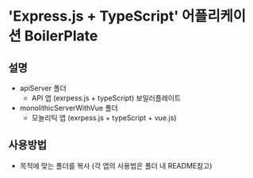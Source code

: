 # 'Express.js + TypeScript' 어플리케이션 BoilerPlate

## 설명
+ apiServer 폴더
  + API 앱 (exrpess.js + typeScript) 보일러플레이트
+ monolithicServerWithVue 폴더
  + 모놀리틱 앱 (exrpess.js + typeScript + vue.js)

## 사용방법
+ 목적에 맞는 폴더를 복사 (각 앱의 사용법은 폴더 내 README참고)

